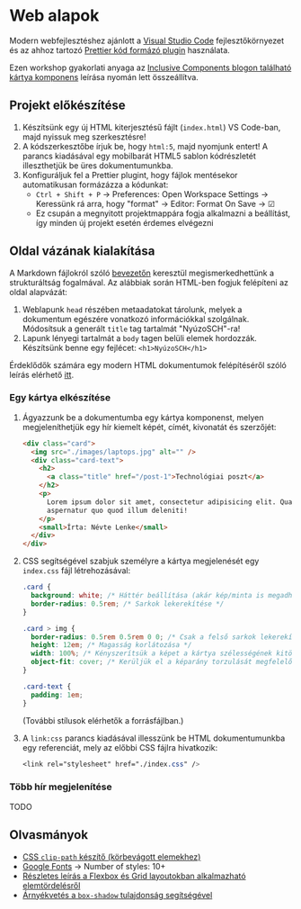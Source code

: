 # Web alapok

Modern webfejlesztéshez ajánlott a [Visual Studio Code][] fejlesztőkörnyezet és az ahhoz tartozó [Prettier kód formázó plugin][] használata.

Ezen workshop gyakorlati anyaga az [Inclusive Components blogon található kártya komponens](https://inclusive-components.design/cards/) leírása nyomán lett összeállítva.

[visual studio code]: https://code.visualstudio.com/
[prettier kód formázó plugin]: https://marketplace.visualstudio.com/items?itemName=esbenp.prettier-vscode

## Projekt előkészítése

1. Készítsünk egy új HTML kiterjesztésű fájlt (`index.html`) VS Code-ban, majd nyissuk meg szerkesztésre!
2. A kódszerkesztőbe írjuk be, hogy `html:5`, majd nyomjunk entert! A parancs kiadásával egy mobilbarát HTML5 sablon kódrészletét illeszthetjük be üres dokumentumunkba.
3. Konfiguráljuk fel a Prettier plugint, hogy fájlok mentésekor automatikusan formázázza a kódunkat:
   - `Ctrl + Shift + P` → Preferences: Open Workspace Settings → Keressünk rá arra, hogy "format" → Editor: Format On Save → ☑
   - Ez csupán a megnyitott projektmappára fogja alkalmazni a beállítást, így minden új projekt esetén érdemes elvégezni

## Oldal vázának kialakítása

A Markdown fájlokról szóló [bevezetőn](../exercise-00) keresztül megismerkedhettünk a strukturáltság fogalmával. Az alábbiak során HTML-ben fogjuk felépíteni az oldal alapvázát:

1. Weblapunk `head` részében metaadatokat tárolunk, melyek a dokumentum egészére vonatkozó információkkal szolgálnak. Módosítsuk a generált `title` tag tartalmát "NyúzoSCH"-ra!
2. Lapunk lényegi tartalmát a `body` tagen belüli elemek hordozzák. Készítsünk benne egy fejlécet: `<h1>NyúzoSCH</h1>`

Érdeklődők számára egy modern HTML dokumentumok felépítéséről szóló leírás elérhető [itt](../../notes/html.md).

### Egy kártya elkészítése

1. Ágyazzunk be a dokumentumba egy kártya komponenst, melyen megjeleníthetjük egy hír kiemelt képét, címét, kivonatát és szerzőjét:

   ```html
   <div class="card">
     <img src="./images/laptops.jpg" alt="" />
     <div class="card-text">
       <h2>
         <a class="title" href="/post-1">Technológiai poszt</a>
       </h2>
       <p>
         Lorem ipsum dolor sit amet, consectetur adipisicing elit. Quaerat quam
         aspernatur quo quod illum deleniti!
       </p>
       <small>Írta: Névte Lenke</small>
     </div>
   </div>
   ```

2. CSS segítségével szabjuk személyre a kártya megjelenését egy `index.css` fájl létrehozásával:

   ```css
   .card {
     background: white; /* Háttér beállítása (akár kép/minta is megadható) */
     border-radius: 0.5rem; /* Sarkok lekerekítése */
   }

   .card > img {
     border-radius: 0.5rem 0.5rem 0 0; /* Csak a felső sarkok lekerekítése */
     height: 12em; /* Magasság korlátozása */
     width: 100%; /* Kényszerítsük a képet a kártya szélességének kitöltésére */
     object-fit: cover; /* Kerüljük el a képarány torzulását megfelelő vágással */
   }

   .card-text {
     padding: 1em;
   }
   ```

   (További stílusok elérhetők a forrásfájlban.)

3. A `link:css` parancs kiadásával illesszünk be HTML dokumentumunkba egy referenciát, mely az előbbi CSS fájlra hivatkozik:

   ```css
   <link rel="stylesheet" href="./index.css" />
   ```

### Több hír megjelenítése

TODO

## Olvasmányok

- [CSS `clip-path` készítő (körbevágott elemekhez)](https://bennettfeely.com/clippy/)
- [Google Fonts](https://fonts.google.com/) → Number of styles: 10+
- [Részletes leírás a Flexbox és Grid layoutokban alkalmazható elemtördelésről](https://developer.mozilla.org/en-US/docs/Web/CSS/CSS_Flexible_Box_Layout/Mastering_Wrapping_of_Flex_Items)
- [Árnyékvetés a `box-shadow` tulajdonság segítségével](https://codepen.io/sdthornton/pen/wBZdXq)
